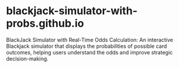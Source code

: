 # blackjack-simulator-with-probs.github.io
BlackJack Simulator with Real-Time Odds Calculation: An interactive Blackjack simulator that displays the probabilities of possible card outcomes, helping users understand the odds and improve strategic decision-making.
